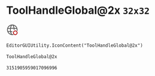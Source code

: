 # ToolHandleGlobal@2x `32x32`
<img src="/img/ToolHandleGlobal@2x.png" width=32 height=32>

``` CSharp
EditorGUIUtility.IconContent("ToolHandleGlobal@2x")
```
```
ToolHandleGlobal@2x
```
```
3151905959017096996
```
